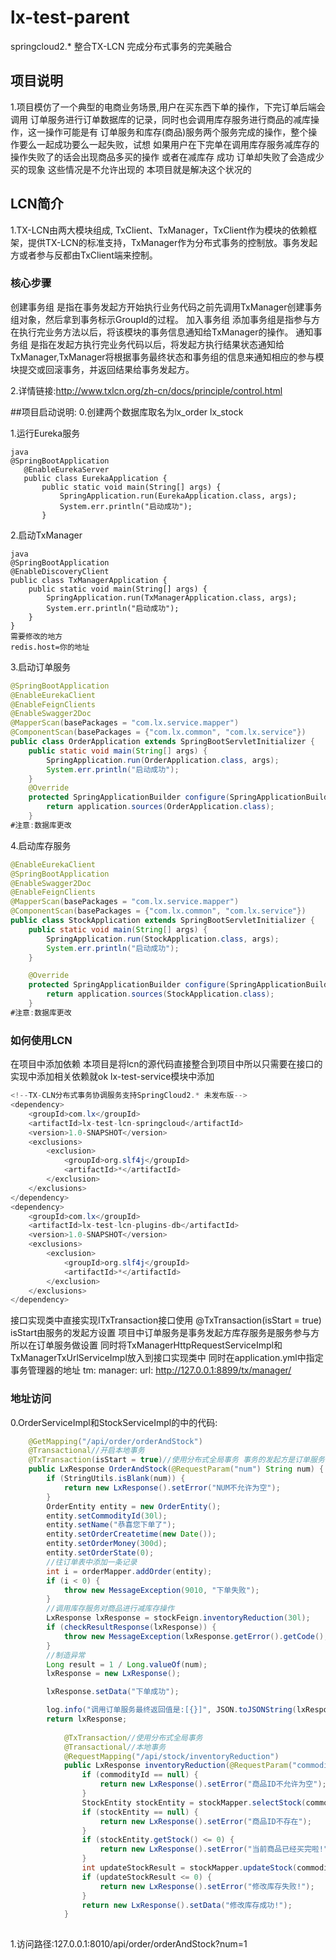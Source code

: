 # lx-test-parent
springcloud2.* 整合TX-LCN   完成分布式事务的完美融合

## 项目说明
1.项目模仿了一个典型的电商业务场景,用户在买东西下单的操作，下完订单后端会调用
订单服务进行订单数据库的记录，同时也会调用库存服务进行商品的减库操作，这一操作可能是有
订单服务和库存(商品)服务两个服务完成的操作，整个操作要么一起成功要么一起失败，试想
如果用户在下完单在调用库存服务减库存的操作失败了的话会出现商品多买的操作
或者在减库存 成功 订单却失败了会造成少买的现象  这些情况是不允许出现的
本项目就是解决这个状况的

## LCN简介
1.TX-LCN由两大模块组成, TxClient、TxManager，TxClient作为模块的依赖框架，提供TX-LCN的标准支持，TxManager作为分布式事务的控制放。事务发起方或者参与反都由TxClient端来控制。

### 核心步骤
创建事务组
是指在事务发起方开始执行业务代码之前先调用TxManager创建事务组对象，然后拿到事务标示GroupId的过程。
加入事务组
添加事务组是指参与方在执行完业务方法以后，将该模块的事务信息通知给TxManager的操作。
通知事务组
是指在发起方执行完业务代码以后，将发起方执行结果状态通知给TxManager,TxManager将根据事务最终状态和事务组的信息来通知相应的参与模块提交或回滚事务，并返回结果给事务发起方。

2.详情链接:http://www.txlcn.org/zh-cn/docs/principle/control.html

##项目启动说明:
0.创建两个数据库取名为lx_order  lx_stock

1.运行Eureka服务
```
java
@SpringBootApplication
   @EnableEurekaServer
   public class EurekaApplication {
       public static void main(String[] args) {
           SpringApplication.run(EurekaApplication.class, args);
           System.err.println("启动成功");
       }
```
2.启动TxManager
```
java
@SpringBootApplication
@EnableDiscoveryClient
public class TxManagerApplication {
    public static void main(String[] args) {
        SpringApplication.run(TxManagerApplication.class, args);
        System.err.println("启动成功");
    }
}
需要修改的地方
redis.host=你的地址
```
3.启动订单服务
```java
@SpringBootApplication
@EnableEurekaClient
@EnableFeignClients
@EnableSwagger2Doc
@MapperScan(basePackages = "com.lx.service.mapper")
@ComponentScan(basePackages = {"com.lx.common", "com.lx.service"})
public class OrderApplication extends SpringBootServletInitializer {
    public static void main(String[] args) {
        SpringApplication.run(OrderApplication.class, args);
        System.err.println("启动成功");
    }
    @Override
    protected SpringApplicationBuilder configure(SpringApplicationBuilder application) {
        return application.sources(OrderApplication.class);
    }
#注意:数据库更改
```
4.启动库存服务
```java
@EnableEurekaClient
@SpringBootApplication
@EnableSwagger2Doc
@EnableFeignClients
@MapperScan(basePackages = "com.lx.service.mapper")
@ComponentScan(basePackages = {"com.lx.common", "com.lx.service"})
public class StockApplication extends SpringBootServletInitializer {
    public static void main(String[] args) {
        SpringApplication.run(StockApplication.class, args);
        System.err.println("启动成功");
    }

    @Override
    protected SpringApplicationBuilder configure(SpringApplicationBuilder application) {
        return application.sources(StockApplication.class);
    }
#注意:数据库更改
```
### 如何使用LCN
在项目中添加依赖 本项目是将lcn的源代码直接整合到项目中所以只需要在接口的实现中添加相关依赖就ok
lx-test-service模块中添加
```java
<!--TX-CLN分布式事务协调服务支持SpringCloud2.* 未发布版-->
<dependency>
    <groupId>com.lx</groupId>
    <artifactId>lx-test-lcn-springcloud</artifactId>
    <version>1.0-SNAPSHOT</version>
    <exclusions>
        <exclusion>
            <groupId>org.slf4j</groupId>
            <artifactId>*</artifactId>
        </exclusion>
    </exclusions>
</dependency>
<dependency>
    <groupId>com.lx</groupId>
    <artifactId>lx-test-lcn-plugins-db</artifactId>
    <version>1.0-SNAPSHOT</version>
    <exclusions>
        <exclusion>
            <groupId>org.slf4j</groupId>
            <artifactId>*</artifactId>
        </exclusion>
    </exclusions>
</dependency>
```
接口实现类中直接实现ITxTransaction接口使用 @TxTransaction(isStart = true)
isStart由服务的发起方设置 项目中订单服务是事务发起方库存服务是服务参与方所以在订单服务做设置
同时将TxManagerHttpRequestServiceImpl和TxManagerTxUrlServiceImpl放入到接口实现类中
同时在application.yml中指定
事务管理器的地址
tm: 
   manager: 
        url: http://127.0.0.1:8899/tx/manager/
        
### 地址访问
0.OrderServiceImpl和StockServiceImpl的中的代码:
```java
    @GetMapping("/api/order/orderAndStock")
    @Transactional//开启本地事务
    @TxTransaction(isStart = true)//使用分布式全局事务 事务的发起方是订单服务
    public LxResponse OrderAndStock(@RequestParam("num") String num) {
        if (StringUtils.isBlank(num)) {
            return new LxResponse().setError("NUM不允许为空");
        }
        OrderEntity entity = new OrderEntity();
        entity.setCommodityId(30l);
        entity.setName("恭喜您下单了");
        entity.setOrderCreatetime(new Date());
        entity.setOrderMoney(300d);
        entity.setOrderState(0);
        //往订单表中添加一条记录
        int i = orderMapper.addOrder(entity);
        if (i < 0) {
            throw new MessageException(9010, "下单失败");
        }
        //调用库存服务对商品进行减库存操作
        LxResponse lxResponse = stockFeign.inventoryReduction(30l);
        if (checkResultResponse(lxResponse)) {
            throw new MessageException(lxResponse.getError().getCode(), lxResponse.getError().getMessage());
        }
        //制造异常
        Long result = 1 / Long.valueOf(num);
        lxResponse = new LxResponse();

        lxResponse.setData("下单成功");

        log.info("调用订单服务最终返回值是:[{}]", JSON.toJSONString(lxResponse));
        return lxResponse;
        
            @TxTransaction//使用分布式全局事务
            @Transactional//本地事务
            @RequestMapping("/api/stock/inventoryReduction")
            public LxResponse inventoryReduction(@RequestParam("commodityId") Long commodityId) {
                if (commodityId == null) {
                    return new LxResponse().setError("商品ID不允许为空");
                }
                StockEntity stockEntity = stockMapper.selectStock(commodityId);
                if (stockEntity == null) {
                    return new LxResponse().setError("商品ID不存在");
                }
                if (stockEntity.getStock() <= 0) {
                    return new LxResponse().setError("当前商品已经买完啦!");
                }
                int updateStockResult = stockMapper.updateStock(commodityId);
                if (updateStockResult <= 0) {
                    return new LxResponse().setError("修改库存失败!");
                }
                return new LxResponse().setData("修改库存成功!");
            }
        
```
1.访问路径:127.0.0.1:8010/api/order/orderAndStock?num=1



